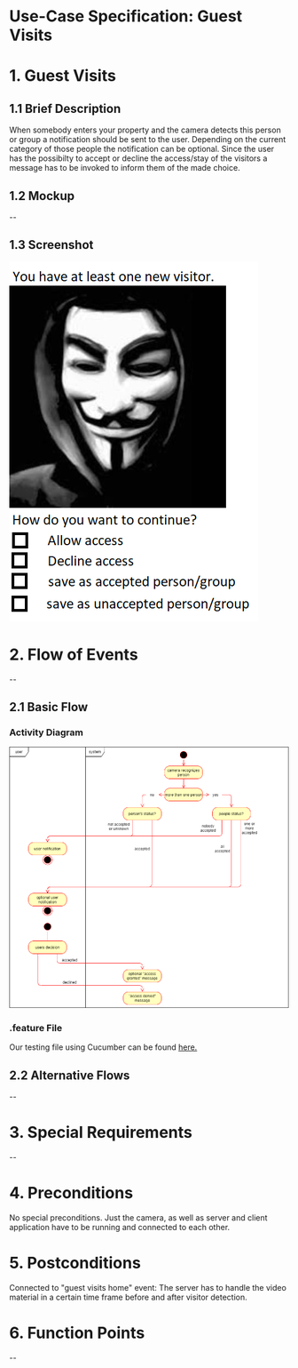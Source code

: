# Use-Case Specification: Guest Visits

# 1. Guest Visits

## 1.1 Brief Description
When somebody enters your property and the camera detects this person or group a notification should be sent to the user. Depending on the current category of those people the notification can be optional. Since the user has the possibilty to accept or decline the access/stay of the visitors a message has to be invoked to inform them of the made choice.

## 1.2 Mockup
--

## 1.3 Screenshot
![screenshot](mockUps_pictures/user_notification_visitor.png)

# 2. Flow of Events
--

## 2.1 Basic Flow

### Activity Diagram
![activity-diagram](GuestVisitsActivityDiagram.png)

### .feature File
Our testing file using Cucumber can be found
[here.](https://github.com/mymanu/Camera-Observation-Tool/blob/main/.feature_files/Guest_Visits.feature)

## 2.2 Alternative Flows
--

# 3. Special Requirements
--

# 4. Preconditions
No special preconditions.
Just the camera, as well as server and client application have to be running and connected to each other.

# 5. Postconditions
Connected to "guest visits home" event:
The server has to handle the video material in a certain time frame before and after visitor detection.

# 6. Function Points
--
